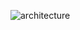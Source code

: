 ![architecture](https://github.com/PauliusMilmantas/ColabFoldWebServer/assets/1357358/07e9c160-d56d-4011-83e5-9a26f825638f)
